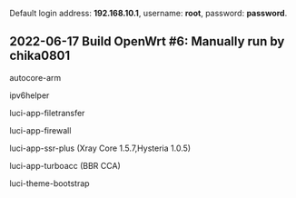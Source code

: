 Default login address: **192.168.10.1**, username: **root**, password: **password**.

## 2022-06-17 Build OpenWrt #6: Manually run by chika0801

autocore-arm

ipv6helper

luci-app-filetransfer

luci-app-firewall

luci-app-ssr-plus (Xray Core 1.5.7,Hysteria 1.0.5)

luci-app-turboacc (BBR CCA)

luci-theme-bootstrap

